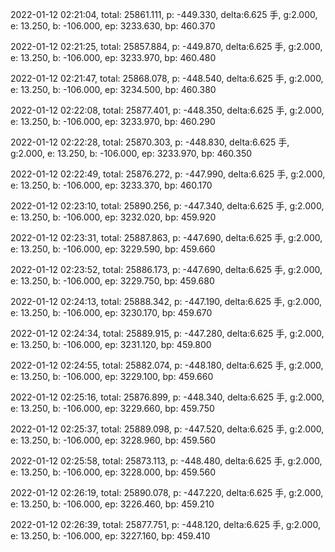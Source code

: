 2022-01-12 02:21:04, total: 25861.111, p: -449.330, delta:6.625 手, g:2.000, e: 13.250, b: -106.000, ep: 3233.630, bp: 460.370

2022-01-12 02:21:25, total: 25857.884, p: -449.870, delta:6.625 手, g:2.000, e: 13.250, b: -106.000, ep: 3233.970, bp: 460.480

2022-01-12 02:21:47, total: 25868.078, p: -448.540, delta:6.625 手, g:2.000, e: 13.250, b: -106.000, ep: 3234.500, bp: 460.380

2022-01-12 02:22:08, total: 25877.401, p: -448.350, delta:6.625 手, g:2.000, e: 13.250, b: -106.000, ep: 3233.970, bp: 460.290

2022-01-12 02:22:28, total: 25870.303, p: -448.830, delta:6.625 手, g:2.000, e: 13.250, b: -106.000, ep: 3233.970, bp: 460.350

2022-01-12 02:22:49, total: 25876.272, p: -447.990, delta:6.625 手, g:2.000, e: 13.250, b: -106.000, ep: 3233.370, bp: 460.170

2022-01-12 02:23:10, total: 25890.256, p: -447.340, delta:6.625 手, g:2.000, e: 13.250, b: -106.000, ep: 3232.020, bp: 459.920

2022-01-12 02:23:31, total: 25887.863, p: -447.690, delta:6.625 手, g:2.000, e: 13.250, b: -106.000, ep: 3229.590, bp: 459.660

2022-01-12 02:23:52, total: 25886.173, p: -447.690, delta:6.625 手, g:2.000, e: 13.250, b: -106.000, ep: 3229.750, bp: 459.680

2022-01-12 02:24:13, total: 25888.342, p: -447.190, delta:6.625 手, g:2.000, e: 13.250, b: -106.000, ep: 3230.170, bp: 459.670

2022-01-12 02:24:34, total: 25889.915, p: -447.280, delta:6.625 手, g:2.000, e: 13.250, b: -106.000, ep: 3231.120, bp: 459.800

2022-01-12 02:24:55, total: 25882.074, p: -448.180, delta:6.625 手, g:2.000, e: 13.250, b: -106.000, ep: 3229.100, bp: 459.660

2022-01-12 02:25:16, total: 25876.899, p: -448.340, delta:6.625 手, g:2.000, e: 13.250, b: -106.000, ep: 3229.660, bp: 459.750

2022-01-12 02:25:37, total: 25889.098, p: -447.520, delta:6.625 手, g:2.000, e: 13.250, b: -106.000, ep: 3228.960, bp: 459.560

2022-01-12 02:25:58, total: 25873.113, p: -448.480, delta:6.625 手, g:2.000, e: 13.250, b: -106.000, ep: 3228.000, bp: 459.560

2022-01-12 02:26:19, total: 25890.078, p: -447.220, delta:6.625 手, g:2.000, e: 13.250, b: -106.000, ep: 3226.460, bp: 459.210

2022-01-12 02:26:39, total: 25877.751, p: -448.120, delta:6.625 手, g:2.000, e: 13.250, b: -106.000, ep: 3227.160, bp: 459.410